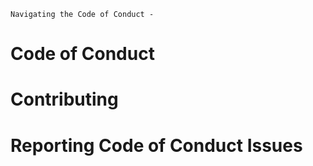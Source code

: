 `Navigating the Code of Conduct - `
# Code of Conduct

# Contributing

# Reporting Code of Conduct Issues
